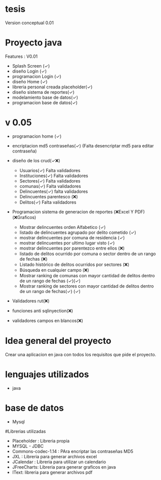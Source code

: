 # tesis

Version conceptual 0.01


# Proyecto java
Features :
	V0.01
* Splash Screen (✓) 
* diseño Login  (✓) 
* programacion Login (✓) 
* diseño Home (✓)
* libreria personal creada placeholder(✓)
* diseño sistema de reportes(✓)
* modelamiento base de datos(✓)
* programacion base de datos(✓)

# v 0.05
* programacion home (✓)
* encriptacion md5 contraseñas(✓) (Falta desencriptar md5 para editar contraseña)
* diseño de los crud(✓❌)
	* Usuarios(✓)  Falta  validadores
	* Instituciones(✓) Falta  validadores
	* Sectores(✓) Falta  validadores
	* comunas(✓) Falta  validadores
	* Delincuentes(✓) falta validadores
	* Delincuentes parentesco (❌)
	* Delitos(✓) Falta  validadores
	
* Programacion sistema de generacion de reportes (❌Excel Y PDF)(❌Graficos) 
	* Mostrar delincuentes orden Alfabetico (✓)
	* listado de delincuentes agrupado por delito cometido (✓)
	* mostrar delincuentes por comuna de residencia (✓) 
	* mostrar delincuentes por ultimo lugar visto  (✓) 
	* mostrar delincuentes por parentezco entre ellos (❌)
	* listado de delitos ocurrido por comuna o sector dentro de un rango de fechas (❌)
	* Listado histórico de delitos ocurridos por sectores (❌)
	* Búsqueda en cualquier campo (❌)
	* Mostrar ranking de comunas con mayor cantidad de delitos dentro de un rango de fechas (✓)(✓) 
	* Mostrar ranking de sectores con mayor cantidad de delitos dentro de un rango de fechas(✓) (✓) 
	
* Validadores rut(❌)
* funciones anti sqlinyection(❌)
* validadores campos en blancos(❌)
	
# Idea general del proyecto

Crear una aplicacion en java con todos los requisitos que pide el proyecto.

# lenguajes utilizados
* java

# base de datos
* Mysql

#Librerias utilizadas
* Placeholder : Libreria propia
* MYSQL - JDBC
* Commons-codec-1.14 : PAra encriptar las contraseñas MD5
* JXL : Libreria para generar archivos excel 
* JCalendar : Libreria para utilizar un calendario
* JFreeCharts: Libreria para generar graficos en java
* IText: libreria para generar archivos pdf